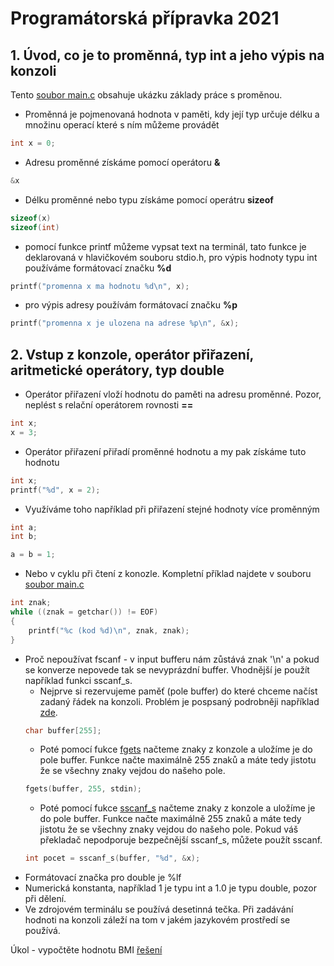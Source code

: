 # Programátorská přípravka 2021

## 1. Úvod, co je to proměnná, typ int a jeho výpis na konzoli
Tento [soubor main.c](/day1/main.c) obsahuje ukázku základy práce s proměnou.
- Proměnná je pojmenovaná hodnota v paměti, kdy její typ určuje délku a množinu operací které s ním můžeme provádět
```c
int x = 0;
```

- Adresu proměnné získáme pomocí operátoru **&**
```c
&x
```
- Délku proměnné nebo typu získáme pomocí operátru **sizeof**
```c
sizeof(x)
sizeof(int)
```
- pomocí funkce printf můžeme vypsat text na terminál, tato funkce je deklarovaná v hlavičkovém souboru stdio.h, pro výpis hodnoty typu int používáme formátovací značku **%d**
```c
printf("promenna x ma hodnotu %d\n", x);
```
- pro výpis adresy používám formátovací značku **%p**
```c
printf("promenna x je ulozena na adrese %p\n", &x);
```
## 2. Vstup z konzole, operátor přiřazení, aritmetické operátory, typ double
- Operátor přiřazení vloží hodnotu do paměti na adresu proměnné. Pozor, neplést s relační operátorem rovnosti **==**
```c
int x;
x = 3;
```
- Operátor přiřazení přiřadí proměnné hodnotu a my pak získáme tuto hodnotu
```c
int x;
printf("%d", x = 2);
```
- Využíváme toho například při přiřazení stejné hodnoty více proměnným
```c
int a;
int b;

a = b = 1;
```
- Nebo v cyklu při čtení z konozle. Kompletní příklad najdete v souboru [soubor main.c](/day1/main_papousek.c)
```c
int znak;
while ((znak = getchar()) != EOF)
{
	printf("%c (kod %d)\n", znak, znak);
}
```
- Proč nepoužívat fscanf - v input bufferu nám zůstává znak '\n' a pokud se konverze nepovede tak se nevyprázdní buffer. Vhodnější je použít například funkci sscanf_s. 
  - Nejprve si rezervujeme paměť (pole buffer) do které chceme načíst zadaný řádek na konzoli. Problém je pospsaný podrobněji například [zde](http://c-faq.com/stdio/getsvsfgets.html).
  ```c
  char buffer[255];
  ```
  - Poté pomocí fukce [fgets](https://en.cppreference.com/w/c/io/fgets) načteme znaky z konzole a uložíme je do pole buffer. Funkce načte maximálně 255 znaků a máte tedy jistotu že se všechny znaky vejdou do našeho pole.
  ```c
  fgets(buffer, 255, stdin);
  ```
    - Poté pomocí fukce [sscanf_s](https://en.cppreference.com/w/c/io/fscanf) načteme znaky z konzole a uložíme je do pole buffer. Funkce načte maximálně 255 znaků a máte tedy jistotu že se všechny znaky vejdou do našeho pole. Pokud váš překladač nepodporuje bezpečnější sscanf_s, můžete použít sscanf.
  ```c
  int pocet = sscanf_s(buffer, "%d", &x);
  ```
- Formátovací značka pro double je %lf
- Numerická konstanta, například 1 je typu int a 1.0 je typu double, pozor při dělení.
- Ve zdrojovém terminálu se používá desetinná tečka. Při zadávání hodnoti na konzoli záleží na tom v jakém jazykovém prostředí se používá.

Úkol - vypočtěte hodnotu BMI [řešení](/day2/main_bmi.c)
